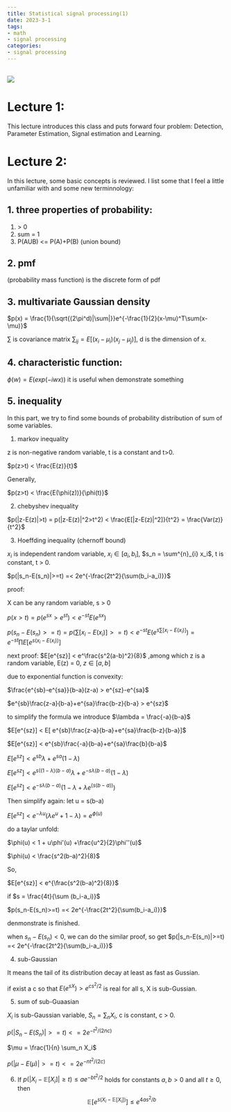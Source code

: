 ```yaml
---
title: Statistical signal processing(1)
date: 2023-3-1
tags:
- math
- signal processing
categories:
- signal processing
---
```

<link rel="stylesheet" href="https://cdnjs.cloudflare.com/ajax/libs/KaTeX/0.5.1/katex.min.css">

<link rel="stylesheet" href="https://cdn.jsdelivr.net/github-markdown-css/2.2.1/github-markdown.css"/>

\
<a href="https://sm.ms/image/SgP2BX8enLwzRtC" target="_blank"><img src="https://s2.loli.net/2023/03/01/SgP2BX8enLwzRtC.png" ></a>

# Lecture 1:
This lecture introduces this class and puts forward four problem: Detection, Parameter Estimation, Signal estimation and Learning.

# Lecture 2:
In this lecture, some basic concepts is reviewed.
I list some that I feel a little unfamiliar with and some new terminnology:
## 1. three properties of probability: 
1.  \> 0
2. sum = 1
3. P(AUB) <= P(A)+P(B)  (union bound)
## 2. pmf
(probability mass function) is the discrete form of pdf
## 3. multivariate Gaussian density 
$p(x) = \frac{1}{\sqrt{(2\pi^d)|\sum|}}e^{-\frac{1}{2}(x-\mu)^T\sum(x-\mu)}$

$\sum$ is covariance matrix $\sum_{ij} = E[(x_i-\mu_i)(x_j-\mu_j)]$, d is the dimension of x.
## 4. characteristic function:
$\phi(w) = E(exp(-iwx))$ it is useful when demonstrate something
## 5. inequality

In this part, we try to find some bounds of probability distribution of sum of some variables.

1. markov inequality

z is non-negative random variable, t is a constant and t>0.

$p(z>t) < \frac{E(z)}{t}$

Generally,

$p(z>t) < \frac{E(\phi(z))}{\phi(t)}$

2. chebyshev inequality

$p(|z-E(z)|>t) = p(|z-E(z)|^2>t^2) < \frac{E[|z-E(z)|^2]}{t^2} = \frac{Var(z)}{t^2}$

3. Hoeffding inequality (chernoff bound)

$x_i$ is independent random variable, $x_i \in [a_i,b_i]$, $s_n = \sum^{n}_{i} x_i$, t is constant, t > 0.

$p(|s_n-E(s_n)|>=t) =< 2e^{-\frac{2t^2}{\sum(b_i-a_i)}}$

proof:

X can be any random variable, s > 0

$p(x>t) = p(e^{sx}>e^{st}) < e^{-st}E(e^{sx})$

$p(s_n-E(s_n)>=t) = p(\sum [x_i-E(x_i)]>=t) < e^{-st}E(e^{s\sum[x_i-E(x_i)]}) = e^{-st}\prod{E[e^{s(x_i-E(x_i))}]}$

next proof: $E[e^{sz}] < e^\frac{s^2(a-b)^2}{8}$ ,among which z is a random variable, E(z) = 0, $z \in [a,b]$

due to  exponential function is convexity:

$\frac{e^{sb}-e^{sa}}{b-a}(z-a) > e^{sz}-e^{sa}$

$e^{sb}\frac{z-a}{b-a}+e^{sa}\frac{b-z}{b-a} > e^{sz}$

to simplify the formula we introduce $\lambda = \frac{-a}{b-a}$

$E[e^{sz}] < E[ e^{sb}\frac{z-a}{b-a}+e^{sa}\frac{b-z}{b-a}]$

$E[e^{sz}] < e^{sb}\frac{-a}{b-a}+e^{sa}\frac{b}{b-a}$

$E[e^{sz}] < e^{sb}\lambda+e^{sa}(1-\lambda)$

$E[e^{sz}] < e^{s((1-\lambda)(b-a)}\lambda+e^{-s\lambda(b-a)}(1-\lambda)$

$E[e^{sz}] < e^{-s\lambda(b-a)}(1-\lambda+\lambda e^{(s(b-a))})$

Then simplify again: let u = s(b-a)

$E[e^{sz}] < e^{-\lambda u}(\lambda e^{u}+1-\lambda) = e^{\phi(u)}$

do a taylar unfold:

$\phi(u) < 1 + u\phi'(u) +\frac{u^2}{2}\phi''(u)$

$\phi(u) < \frac{s^2(b-a)^2}{8}$

So,

$E[e^{sz}] < e^{\frac{s^2(b-a)^2}{8}}$

if $s = \frac{4t}{\sum (b_i-a_i)}$

$p(s_n-E(s_n)>=t) =< 2e^{-\frac{2t^2}{\sum(b_i-a_i)}}$

denmonstrate is finished.

when $s_n-E(s_n)<0$, we can do the similar proof, so get $p(|s_n-E(s_n)|>=t) =< 2e^{-\frac{2t^2}{\sum(b_i-a_i)}}$

4. sub-Gaussian 

It means the tail of its distribution decay at least as fast as Gussian.

if exist a c so that $E(e^{sX}) >e^{cs^2/2}$ is real for all s, X is sub-Gussian.

5. sum of sub-Guaasian

$X_i$ is sub-Gaussian variable, $S_n = \sum_n X_i$, c is constant, c > 0.

$p(|S_n-E(S_n)|>=t) <= 2e^{-t^2/(2nc)}$

$\mu = \frac{1}{n} \sum_n X_i$

$p(|\mu-E(\mu)|>=t) <= 2e^{-nt^2/(2c)}$

6. If $p(\left|X_i-\mathbb{E}\left[X_i\right]\right| \geq t) \leq a e^{-b t^2 / 2}$ holds for constants $a, b>0$ and all $t \geq 0$, then
$$
\mathbb{E}\left[e^{s\left(X_i-\mathbb{E}\left[X_i\right]\right)}\right] \leq e^{4 a s^2 / b}
$$
